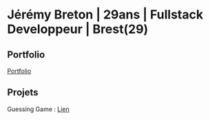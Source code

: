 # Jérémy Breton | 29ans | Fullstack Developpeur | Brest(29) #

## Portfolio 
[Portfolio](https://portfolio-jeremy-breton.netlify.app/)

## Projets
Guessing Game :  [Lien](https://guessinggame-jeremybreton.netlify.app/)
